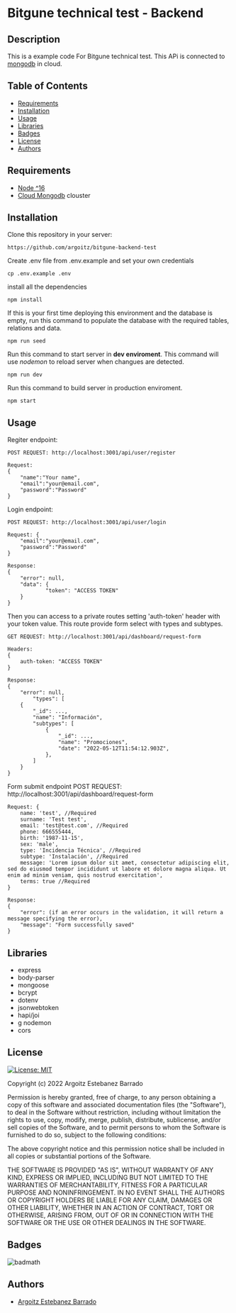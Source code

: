 # Bitgune technical test - Backend

## Description

This is a example code For Bitgune technical test. This APi is connected to [mongodb](https://cloud.mongodb.com/) in cloud.

## Table of Contents

- [Requirements](#requirements)
- [Installation](#installation)
- [Usage](#usage)
- [Libraries](#libraries)
- [Badges](#badges)
- [License](#license)
- [Authors](#authors)

## Requirements

- [Node ^16](https://nodejs.org/es/download/)
- [Cloud Mongodb](https://cloud.mongodb.com) clouster

## Installation

Clone this repository in your server:

    https://github.com/argoitz/bitgune-backend-test

Create .env file from .env.example and set your own credentials

    cp .env.example .env

install all the dependencies

    npm install

If this is your first time deploying this environment and the database is empty, run this command to populate the database with the required tables, relations and data.

    npm run seed

Run this command to start server in **dev enviroment**. This command will use _nodemon_ to reload server when changues are detected.

    npm run dev

Run this command to build server in production enviroment.

    npm start

## Usage

Regiter endpoint:

    POST REQUEST: http://localhost:3001/api/user/register

    Request:
    {
        "name":"Your name",
        "email":"your@email.com",
        "password":"Password"
    }

Login endpoint:

    POST REQUEST: http://localhost:3001/api/user/login

    Request: {
        "email":"your@email.com",
        "password":"Password"
    }

    Response:
    {
        "error": null,
        "data": {
                "token": "ACCESS TOKEN"
        }
    }

Then you can access to a private routes setting 'auth-token' header with your token value. This route provide form select with types and subtypes.

    GET REQUEST: http://localhost:3001/api/dashboard/request-form

    Headers:
    {
        auth-token: "ACCESS TOKEN"
    }

    Response:
    {
        "error": null,
            "types": [
        {
            "_id": ...,
            "name": "Información",
            "subtypes": [
                {
                    "_id": ...,
                    "name": "Promociones",
                    "date": "2022-05-12T11:54:12.903Z",
                },
            ]
        }
    }

Form submit endpoint
POST REQUEST: http://localhost:3001/api/dashboard/request-form

    Request: {
        name: 'test', //Required
        surname: 'Test test',
        email: 'test@test.com', //Required
        phone: 666555444,
        birth: '1987-11-15',
        sex: 'male',
        type: 'Incidencia Técnica', //Required
        subtype: 'Instalación', //Required
        message: 'Lorem ipsum dolor sit amet, consectetur adipiscing elit, sed do eiusmod tempor incididunt ut labore et dolore magna aliqua. Ut enim ad minim veniam, quis nostrud exercitation',
        terms: true //Required
    }

    Response:
    {
        "error": (if an error occurs in the validation, it will return a message specifying the error),
        "message": "Form successfully saved"
    }

## Libraries

- express
- body-parser
- mongoose
- bcrypt
- dotenv
- jsonwebtoken
- hapi/joi
- g nodemon
- cors

## License

[![License: MIT](https://img.shields.io/badge/License-MIT-yellow.svg)](https://opensource.org/licenses/MIT)

Copyright (c) 2022 Argoitz Estebanez Barrado

Permission is hereby granted, free of charge, to any person obtaining a copy
of this software and associated documentation files (the "Software"), to deal
in the Software without restriction, including without limitation the rights
to use, copy, modify, merge, publish, distribute, sublicense, and/or sell
copies of the Software, and to permit persons to whom the Software is
furnished to do so, subject to the following conditions:

The above copyright notice and this permission notice shall be included in all
copies or substantial portions of the Software.

THE SOFTWARE IS PROVIDED "AS IS", WITHOUT WARRANTY OF ANY KIND, EXPRESS OR
IMPLIED, INCLUDING BUT NOT LIMITED TO THE WARRANTIES OF MERCHANTABILITY,
FITNESS FOR A PARTICULAR PURPOSE AND NONINFRINGEMENT. IN NO EVENT SHALL THE
AUTHORS OR COPYRIGHT HOLDERS BE LIABLE FOR ANY CLAIM, DAMAGES OR OTHER
LIABILITY, WHETHER IN AN ACTION OF CONTRACT, TORT OR OTHERWISE, ARISING FROM,
OUT OF OR IN CONNECTION WITH THE SOFTWARE OR THE USE OR OTHER DEALINGS IN THE
SOFTWARE.

## Badges

![badmath](https://img.shields.io/github/languages/top/argoitz/bitgune-backend-test)

## Authors

- [Argoitz Estebanez Barrado](https://github.com/argoitz)
